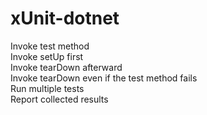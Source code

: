# xUnit-dotnet

Invoke test method   
Invoke setUp first   
Invoke tearDown afterward    
Invoke tearDown even if the test method fails    
Run multiple tests    
Report collected results
